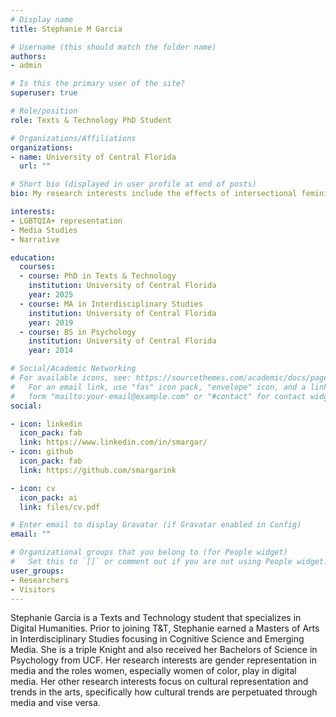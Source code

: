 ```yaml
---
# Display name
title: Stephanie M Garcia

# Username (this should match the folder name)
authors:
- admin

# Is this the primary user of the site?
superuser: true

# Role/position
role: Texts & Technology PhD Student

# Organizations/Affiliations
organizations:
- name: University of Central Florida
  url: ""

# Short bio (displayed in user profile at end of posts)
bio: My research interests include the effects of intersectional feminism on the audeince perception of Graphic Novels.

interests:
- LGBTQIA+ representation 
- Media Studies
- Narrative

education:
  courses:
  - course: PhD in Texts & Technology
    institution: University of Central Florida
    year: 2025 
  - course: MA in Interdisciplinary Studies
    institution: University of Central Florida
    year: 2019
  - course: BS in Psychology
    institution: University of Central Florida 
    year: 2014

# Social/Academic Networking
# For available icons, see: https://sourcethemes.com/academic/docs/page-builder/#icons
#   For an email link, use "fas" icon pack, "envelope" icon, and a link in the
#   form "mailto:your-email@example.com" or "#contact" for contact widget.
social:

- icon: linkedin
  icon_pack: fab
  link: https://www.linkedin.com/in/smargar/
- icon: github
  icon_pack: fab
  link: https://github.com/smargarink

- icon: cv
  icon_pack: ai
  link: files/cv.pdf

# Enter email to display Gravatar (if Gravatar enabled in Config)
email: ""

# Organizational groups that you belong to (for People widget)
#   Set this to `[]` or comment out if you are not using People widget.
user_groups:
- Researchers
- Visitors
---
```


Stephanie Garcia is a Texts and Technology student that specializes in Digital Humanities. Prior to joining T&T, Stephanie earned a Masters of Arts in Interdisciplinary Studies focusing in Cognitive Science and Emerging Media. She is a triple Knight and also received her Bachelors of Science in Psychology from UCF. Her research interests are gender representation in media and the roles women, especially women of color, play in digital media. Her other research interests focus on cultural representation and trends in the arts, specifically how cultural trends are perpetuated through media and vise versa.
